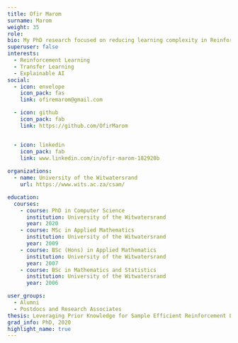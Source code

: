 ```yaml
---
title: Ofir Marom
surname: Marom
weight: 35
role:
bio: My PhD research focused on reducing learning complexity in Reinforcement Learning and Planning agents by leveraging prior knowledge and transferring knowledge from previous tasks.
superuser: false
interests:
  - Reinforcement Learning
  - Transfer Learning
  - Explainable AI
social:
  - icon: envelope
    icon_pack: fas
    link: ofiremarom@gmail.com

  - icon: github
    icon_pack: fab
    link: https://github.com/OfirMarom


  - icon: linkedin
    icon_pack: fab
    link: www.linkedin.com/in/ofir-marom-182920b
    
organizations:
  - name: University of the Witwatersrand
    url: https://www.wits.ac.za/csam/

education:
  courses:
    - course: PhD in Computer Science
      institution: University of the Witwatersrand
      year: 2020
    - course: MSc in Applied Mathematics
      institution: University of the Witwatersrand
      year: 2009
    - course: BSc (Hons) in Applied Mathematics
      institution: University of the Witwatersrand
      year: 2007
    - course: BSc in Mathematics and Statistics
      institution: University of the Witwatersrand
      year: 2006

user_groups:
  - Alumni
  - Postdocs and Research Associates
thesis: Leveraging Prior Knowledge for Sample Efficient Reinforcement Learning 
grad_info: PhD, 2020
highlight_name: true
---
```






